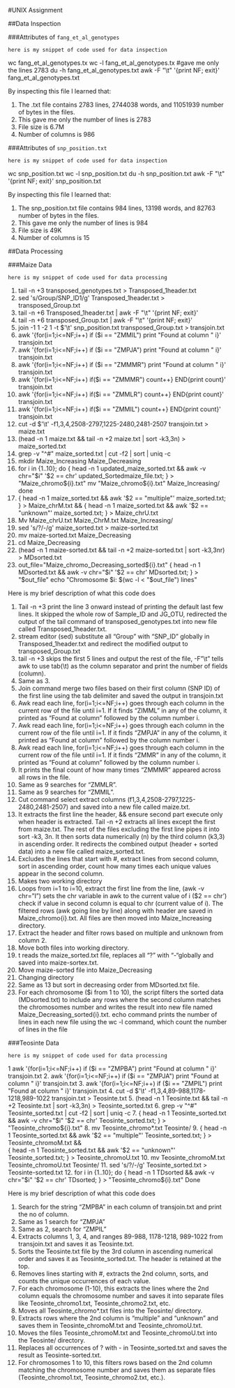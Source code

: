 #UNIX Assignment

##Data Inspection

###Attributes of `fang_et_al_genotypes`

```
here is my snippet of code used for data inspection
```
wc fang_et_al_genotypes.tx
wc -l fang_et_al_genotypes.tx #gave me only the lines 2783
du -h fang_et_al_genotypes.txt
awk -F "\t" '{print NF; exit}' fang_et_al_genotypes.txt


By inspecting this file I learned that:
1.	The .txt file contains 2783 lines, 2744038 words, and 11051939 number of bytes in the files. 
2.	This gave me only the number of lines is 2783 
3.	File size is 6.7M 
4.	Number of columns is 986



###Attributes of `snp_position.txt`

```
here is my snippet of code used for data inspection
```
wc snp_position.txt
wc -l snp_position.txt
du -h snp_position.txt
awk -F "\t" '{print NF; exit}' snp_position.txt

By inspecting this file I learned that:
1.	The snp_position.txt file contains 984 lines, 13198 words, and 82763 number of bytes in the files. 
2.	This gave me only the number of lines is 984
3.	File size is 49K 
4.	Number of columns is 15 


##Data Processing

###Maize Data

```
here is my snippet of code used for data processing
```
1.	tail -n +3 transposed_genotypes.txt > Transposed_1header.txt
2.	sed 's/Group/SNP_ID1/g' Transposed_1header.txt > transposed_Group.txt 
3.	tail -n +6 Transposed_1header.txt | awk -F "\t" '{print NF; exit}'
4.	tail -n +6 transposed_Group.txt | awk -F "\t" '{print NF; exit}'
5.	join -1 1 -2 1 -t $'\t' snp_position.txt transposed_Group.txt > transjoin.txt
6.	awk '{for(i=1;i<=NF;i++) if ($i == "ZMMIL") print "Found at column " i}' transjoin.txt
7.	awk '{for(i=1;i<=NF;i++) if ($i == "ZMPJA") print "Found at column " i}' transjoin.txt
8.	awk '{for(i=1;i<=NF;i++) if ($i == "ZMMMR") print "Found at column " i}' transjoin.txt
9.	awk '{for(i=1;i<=NF;i++) if($i == "ZMMMR") count++} END{print count}' transjoin.txt
10.	awk '{for(i=1;i<=NF;i++) if($i == "ZMMLR") count++} END{print count}' transjoin.txt
11.	awk '{for(i=1;i<=NF;i++) if($i == "ZMMIL") count++} END{print count}' transjoin.txt
12.	cut -d $'\t' -f1,3,4,2508-2797,1225-2480,2481-2507 transjoin.txt > maize.txt
13.	(head -n 1 maize.txt && tail -n +2 maize.txt | sort -k3,3n) > maize_sorted.txt
14.	grep -v "^#" maize_sorted.txt | cut -f2 | sort | uniq -c
15.	mkdir Maize_Increasing Maize_Decreasing 
16.	for i in {1..10}; do
{ head -n 1 updated_maize_sorted.txt && awk -v chr="$i" '$2 == chr' updated_Sortedmaize_file.txt; } > "Maize_chromo${i}.txt"
 mv "Maize_chromo${i}.txt" Maize_Increasing/
done
17.	{ head -n 1 maize_sorted.txt && awk '$2 == "multiple"' maize_sorted.txt; } > Maize_chrM.txt && { head -n 1 maize_sorted.txt && awk '$2 == "unknown"' maize_sorted.txt; } > Maize_chrU.txt
18.	Mv Maize_chrU.txt  Maize_ChrM.txt Maize_Increasing/
19.	sed 's/?/-/g' maize_sorted.txt > maize-sorted.txt
20.	mv maize-sorted.txt Maize_Decreasing
21.	cd Maize_Decreasing
22.	(head -n 1 maize-sorted.txt && tail -n +2 maize-sorted.txt | sort -k3,3nr) > MDsorted.txt
23.	out_file="Maize_chromo_Decreasing_sorted${i}.txt"
    { head -n 1 MDsorted.txt && awk -v chr="$i" '$2 == chr' MDsorted.txt; } > "$out_file"
   echo "Chromosome $i: $(wc -l < "$out_file") lines"

Here is my brief description of what this code does
1.	Tail -n +3 print the line 3 onward instead of printing the default last few lines. It skipped the whole row of Sample_ID and JG_OTU, redirected the output of the tail command of transposed_genotypes.txt into new file called Transposed_1header.txt.
2.	stream editor (sed) substitute all “Group” with “SNP_ID” globally in Transposed_1header.txt and redirect the modified output to transposed_Group.txt
3.	tail -n +3 skips the first 5 lines and output the rest of the file, -F”\t” tells awk to use tab(\t) as the column separator and print the number of fields (column). 
4.	Same as 3. 
5.	Join command merge two files based on their first column (SNP ID) of the first line using the tab delimiter and saved the output in transjoin.txt 
6.	Awk read each line, for(i=1;i<=NF;i++) goes through each column in the current row of the file until i=1. If it finds “ZIMML” in any of the column, it printed as “Found at column” followed by the column number i. 
7.	Awk read each line, for(i=1;i<=NF;i++) goes through each column in the current row of the file until i=1. If it finds “ZMPJA” in any of the column, it printed as “Found at column” followed by the column number i. 
8.	Awk read each line, for(i=1;i<=NF;i++) goes through each column in the current row of the file until i=1. If it finds “ZMMR” in any of the column, it printed as “Found at column” followed by the column number i. 
9.	It prints the final count of how many times “ZMMMR” appeared across all rows in the file. 
10.	Same as 9 searches for “ZMMLR”. 
11.	Same as 9 searches for “ZMMIL”. 
12.	Cut command select extract columns (f1,3,4,2508-2797,1225-2480,2481-2507) and saved into a new file called maize.txt. 
13.	It extracts the first line the header, && ensure second part execute only when header is extracted. Tail -n +2 extracts all lines except the first from maize.txt. The rest of the files excluding the first line pipes it into sort -k3, 3n. It then sorts data numerically (n) by the third column (k3,3) in ascending order. It redirects the combined output (header + sorted data) into a new file called maize_sorted.txt. 
14.	Excludes the lines that start with #, extract lines from second column, sort in ascending order, count how many times each unique values appear in the second column. 
15.	Makes two working directory 
16.	Loops from i=1 to i=10, extract the first line from the line, (awk -v chr=”I”) sets the chr variable in awk to the current value of i ($2 == chr’) check if value in second column is equal to chr (current value of i). The filtered rows (awk going line by line) along with header are saved in Maize_chromo{i}.txt. All files are then moved into Maize_Increasing directory. 
17.	Extract the header and filter rows based on multiple and unknown from column 2. 
18.	Move both files into working directory. 
19.	t reads the maize_sorted.txt file, replaces all “?” with “-“globally and saved into maize-sortex.txt. 
20.	Move maize-sorted file into Maize_Decreasing 
21.	Changing directory 
22.	Same as 13 but sort in decreasing order from MDsorted.txt file. 
23.	For each chromosome ($i from 1 to 10), the script filters the sorted data (MDsorted.txt) to include any rows where the second column matches the chromosomes number and writes the result into new file named Maize_Decreasing_sorted{i}.txt. echo command prints the number of lines in each new file using the wc -l command, which count the number of lines in the file 



###Teosinte Data

```
here is my snippet of code used for data processing
```
1	awk '{for(i=1;i<=NF;i++) if ($i == "ZMPBA") print "Found at column " i}' transjoin.txt
2.	awk '{for(i=1;i<=NF;i++) if ($i == "ZMPJA") print "Found at column " i}' transjoin.txt
3.	awk '{for(i=1;i<=NF;i++) if ($i == "ZMPIL") print "Found at column " i}' transjoin.txt
4.	cut -d $'\t' -f1,3,4,89-988,1178-1218,989-1022 transjoin.txt  > Teosinte.txt
5.	(head -n 1 Teosinte.txt && tail -n +2 Teosinte.txt | sort -k3,3n) > Teosinte_sorted.txt
6.	grep -v "^#" Teosinte_sorted.txt | cut -f2 | sort | uniq -c
7.	{ head -n 1 Teosinte_sorted.txt && awk -v chr="$i" '$2 == chr' Teosinte_sorted.txt; } > "Teosinte_chromo${i}.txt"
8.	mv Teosinte_chromo*.txt Teosinte/
9.	{ head -n 1 Teosinte_sorted.txt && awk '$2 == "multiple"' Teosinte_sorted.txt; } > Teosinte_chromoM.txt && \
{ head -n 1 Teosinte_sorted.txt && awk '$2 == "unknown"' Teosinte_sorted.txt; } > Teosinte_chromoU.txt
10.	mv Teosinte_chromoM.txt Teosinte_chromoU.txt Teosinte/
11.	sed 's/?/-/g' Teosinte_sorted.txt > Teosinte-sorted.txt
12.	for i in {1..10}; do
{ head -n 1 TDsorted && awk -v chr="$i" '$2 == chr' TDsorted; } > "Teosinte_chromo${i}.txt"
Done

Here is my brief description of what this code does

1.	Search for the string “ZMPBA” in each column of transjoin.txt and print the no of column. 
2.	Same as 1 search for “ZMPJA”
3.	Same as 2, search for “ZMPIL”
4.	Extracts columns 1, 3, 4, and ranges 89-988, 1178-1218, 989-1022 from transjoin.txt and saves it as Teosinte.txt.
5.	Sorts the Teosinte.txt file by the 3rd column in ascending numerical order and saves it as Teosinte_sorted.txt. The header is retained at the top.
6.	Removes lines starting with #, extracts the 2nd column, sorts, and counts the unique occurrences of each value.
7.	For each chromosome (1-10), this extracts the lines where the 2nd column equals the chromosome number and saves it into separate files like Teosinte_chromo1.txt, Teosinte_chromo2.txt, etc.
8.	Moves all Teosinte_chromo*.txt files into the Teosinte/ directory.
9.	Extracts rows where the 2nd column is “multiple” and “unknown” and saves them in Teosinte_chromoM.txt and Teosinte_chromoU.txt.
10.	Moves the files Teosinte_chromoM.txt and Teosinte_chromoU.txt into the Teosinte/ directory.
11.	Replaces all occurrences of ? with - in Teosinte_sorted.txt and saves the result as Teosinte-sorted.txt.
12.	For chromosomes 1 to 10, this filters rows based on the 2nd column matching the chromosome number and saves them as separate files (Teosinte_chromo1.txt, Teosinte_chromo2.txt, etc.).
